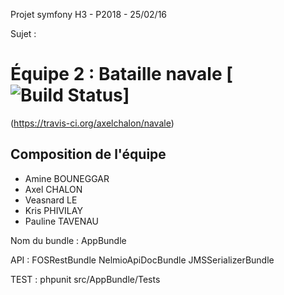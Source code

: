 Projet symfony H3 - P2018 - 25/02/16

Sujet : 
# Équipe 2 : Bataille navale [![Build Status](https://travis-ci.org/axelchalon/navale.svg?branch=master)]
(https://travis-ci.org/axelchalon/navale)

## Composition de l'équipe
 * Amine BOUNEGGAR
 * Axel CHALON
 * Veasnard LE
 * Kris PHIVILAY
 * Pauline TAVENAU

Nom du bundle : AppBundle

 API : 
 FOSRestBundle
 NelmioApiDocBundle
 JMSSerializerBundle

TEST :
 phpunit src/AppBundle/Tests


